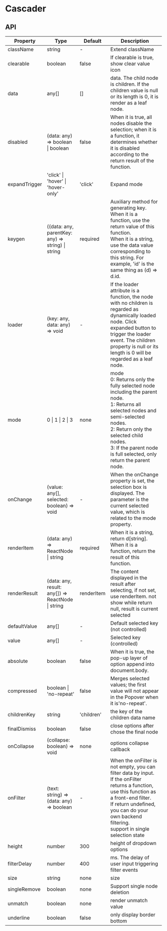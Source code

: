 # Cascader

<example />

## API

| Property | Type | Default | Description |
| --- | --- | --- | --- |
| className | string | - | Extend className |
| clearable | boolean | false | If clearable is true, show clear value icon |
| data | any[] | [] | data. The child node is children. If the children value is null or its length is 0, it is render as a leaf node. |
| disabled | (data: any) => boolean \| boolean | false | When it is true, all nodes disable the selection; when it is a function, it determines whether it is disabled according to the return result of the function. |
| expandTrigger | 'click' \| 'hover' \| 'hover-only'  | 'click' | Expand mode |
| keygen | ((data: any, parentKey: any) => string) \| string | required | Auxiliary method for generating key. <br />When it is a function, use the return value of this function. <br /> When it is a string, use the data value corresponding to this string. For example, 'id' is the same thing as (d) => d.id. |
| loader | (key: any, data: any) => void | - | If the loader attribute is a function, the node with no children is regarded as dynamically loaded node. Click expanded button to trigger the loader event. The children property is null or its length is 0 will be regarded as a leaf node. |
| mode | 0 \| 1 \| 2 \| 3 | none | mode <br />0: Returns only the fully selected node including the parent node. <br />1: Returns all selected nodes and semi-selected nodes. <br />2: Return only the selected child nodes. <br />3: If the parent node is full selected, only return the parent node. |
| onChange | (value: any[], selected: boolean) => void | - | When the onChange property is set, the selection box is displayed. The parameter is the current selected value, which is related to the mode property. |
| renderItem | (data: any) => ReactNode \| string | required | When it is a string, return d\[string].<br /> When it is a function, return the result of this function. |
| renderResult | (data: any, result: any[]) => ReactNode \| string | renderItem | The content displayed in the result after selecting, if not set, use renderItem. not show while return null, result is current selected |
| defaultValue | any[] | - | Default selected key (not controlled) | 
| value | any[] | - | Selected key (controlled) |
| absolute | boolean | false | When it is true, the pop-up layer of option append into document.body. |
| compressed | boolean \| 'no-repeat' | false | Merges selected values; the first value will not appear in the Popover when it is'no-repeat'. |
| childrenKey | string | 'children' | the key of the children data name | 
| finalDismiss | boolean | false | close options after chose the final node |
| onCollapse | (collapse: boolean) => void | none | options collapse callback |
| onFilter | (text: string) => (data: any) => boolean | - | When the onFilter is not empty, you can filter data by input.<br />If the onFilter returns a function, use this function as a front-end filter.<br />If return undefined, you can do your own backend filtering.<br /> support in single selection state |
| height | number | 300 | height of dropdown options |
| filterDelay | number | 400 | ms. The delay of user input triggering filter events |
| size | string | none | size |
| singleRemove | boolean | none | Support single node deletion |
| unmatch | boolean | none | render unmatch value |
| underline | boolean | false | only display border bottom  |
